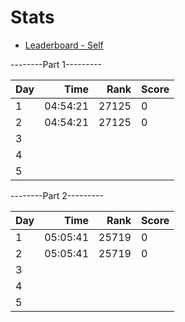 # Stats

- [Leaderboard - Self](https://adventofcode.com/2024/leaderboard/self)

--------Part 1---------

| Day |     Time |  Rank | Score |
| --- | -------: | ----: | ----- |
| 1   | 04:54:21 | 27125 |     0 |
| 2   | 04:54:21 | 27125 |     0 |
| 3   |          |       |       |
| 4   |          |       |       |
| 5   |          |       |       |

--------Part 2---------

| Day |     Time |  Rank | Score |
| --- | -------: | ----: | ----- |
| 1   | 05:05:41 | 25719 |     0 |
| 2   | 05:05:41 | 25719 |     0 |
| 3   |          |       |       |
| 4   |          |       |       |
| 5   |          |       |       |
